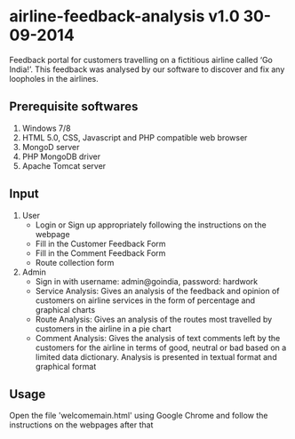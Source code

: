 # airline-feedback-analysis v1.0 30-09-2014
Feedback portal for customers travelling on a fictitious airline called ‘Go India!’. This feedback was analysed by our software to discover and fix any loopholes in the airlines.

Prerequisite softwares
----------------------------------------------
1. Windows 7/8
2. HTML 5.0, CSS, Javascript and PHP compatible web browser
3. MongoD server
4. PHP MongoDB driver
5. Apache Tomcat server

Input
----------------------------------------------
1. User 
   - Login or Sign up appropriately following the instructions on the webpage
   - Fill in the Customer Feedback Form
   - Fill in the Comment Feedback Form
   - Route collection form
2. Admin
   - Sign in with username: admin@goindia, password: hardwork
   - Service Analysis: Gives an analysis of the feedback and opinion of customers on airline services in the form of percentage and       graphical charts
   - Route Analysis: Gives an analysis of the routes most travelled by customers in the airline in a pie chart
   - Comment Analysis: Gives the analysis of text comments left by the customers for the airline in terms of good, neutral or bad based on a limited data dictionary. Analysis is presented in textual format and graphical format

Usage
------------------------------------------------
Open the file 'welcomemain.html' using Google Chrome and follow the instructions on the webpages after that 
   


